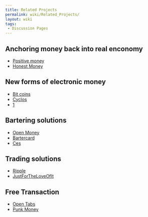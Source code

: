 ```yaml
---
title: Related Projects
permalink: wiki/Related_Projects/
layout: wiki
tags:
 - Discussion Pages
---
```


Anchoring money back into real enconomy
---------------------------------------

-   [Positive money](http://www.positivemoney.org.uk/)
-   [Honest Money](http://honestmoney.org/)

New forms of electronic money
-----------------------------

-   [Bit coins](http://bitcoin.org)
-   [Cyclos](http://www.project.cyclos.org/)
-   [1](http://wiki.theglobalsquare.org/wiki/Global_Market)

Bartering solutions
-------------------

-   [Open Money](http://www.openmoney.org/)
-   [Bartercard](http://bartercard.com)
-   [Ces](http://ces.org.za/)

Trading solutions
-----------------

-   [Ripple](http://ripple-project.org/)
-   [JustForTheLoveOfIt](http://justfortheloveofit.org/)

Free Transaction
----------------

-   [Open Tabs](http://opentabs.net/)
-   [Punk Money](http://www.punkmoney.org/)

